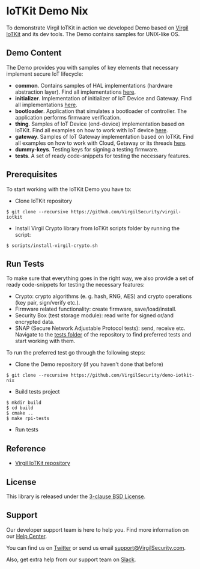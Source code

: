 # IoTKit Demo Nix

To demonstrate Virgil IoTKit in action we developed Demo based on [Virgil IoTKit](https://github.com/VirgilSecurity/virgil-iotkit) and its dev tools. The Demo contains samples for UNIX-like OS.

## Demo Content
The Demo provides you with samples of key elements that necessary implement secure IoT lifecycle:
- **common**. Contains samples of HAL implementations (hardware abstraction layer). Find all implementations [here](https://github.com/VirgilSecurity/demo-iotkit-nix/tree/develop-review/common/src/sdk-impl).
- **initializer**. Implementation of initializer of IoT Device and Gateway. Find all implementations [here](/initializer/src/main.c).
- **bootloader**. Application that simulates a bootloader of controller. The application performs firmware verification.
- **thing**. Samples of IoT Device (end-device) implementation based on IoTKit. Find all examples on how to work with IoT device [here](/thing/src/main.c).
- **gateway**. Samples of IoT Gateway implementation based on IoTKit. Find all examples on how to work with Cloud, Getaway or its threads [here](/gateway/src).
- **dummy-keys**. Testing keys for signing a testing firmware.
- **tests**. A set of ready code-snippets for testing the necessary features.


## Prerequisites
To start working with the IoTKit Demo you have to:
- Clone IoTKit repository
```shell
$ git clone --recursive https://github.com/VirgilSecurity/virgil-iotkit
```
- Install Virgil Crypto library from IoTKit scripts folder by running the script:
```shell
$ scripts/install-virgil-crypto.sh
```

## Run Tests
To make sure that everything goes in the right way, we also provide a set of ready code-snippets for testing the necessary features:
- Crypto: crypto algorithms (e. g. hash, RNG, AES) and crypto operations (key pair, sign/verify etc.).
- Firmware related functionality: create firmware, save/load/install.
- Security Box (test storage module): read write for signed or/and encrypted data.
- SNAP (Secure Network Adjustable Protocol tests): send, receive etc.
Navigate to the [tests folder](/tests) of the repository to find preferred tests and start working with them.

To run the preferred test go through the following steps:
- Clone the Demo repository (if you haven't done that before)
```shell
$ git clone --recursive https://github.com/VirgilSecurity/demo-iotkit-nix
```
- Build tests project
```shell
$ mkdir build
$ cd build
$ cmake ..
$ make rpi-tests
```
- Run tests

## Reference
- [Virgil IoTKit repository](https://github.com/VirgilSecurity/virgil-iotkit/tree/release/v0.1.0-alpha)


## License

This library is released under the [3-clause BSD License](LICENSE).

<div id='support'/>

## Support
Our developer support team is here to help you. Find more information on our [Help Center](https://help.virgilsecurity.com/).

You can find us on [Twitter](https://twitter.com/VirgilSecurity) or send us email support@VirgilSecurity.com.

Also, get extra help from our support team on [Slack](https://virgilsecurity.com/join-community).
